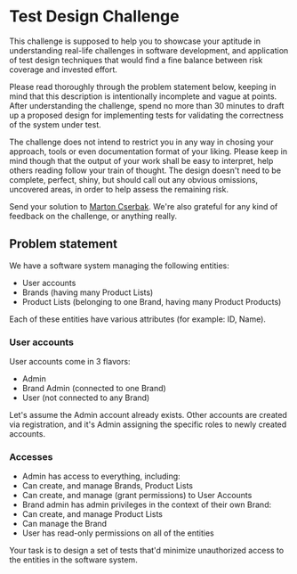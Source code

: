 # Test Design Challenge

This challenge is supposed to help you to showcase your aptitude in understanding
real-life challenges in software development, and application of test design 
techniques that would find a fine balance between risk coverage and invested effort.

Please read thoroughly through the problem statement below, keeping in mind that
this description is intentionally incomplete and vague at points. After understanding
the challenge, spend no more than 30 minutes to draft up a proposed design for 
implementing tests for validating the correctness of the system under test.

The challenge does not intend to restrict you in any way in chosing your approach,
tools or even documentation format of your liking. Please keep in mind though that
the output of your work shall be easy to interpret, help others reading follow your
train of thought. The design doesn't need to be complete, perfect, shiny, but should
call out any obvious omissions, uncovered areas, in order to help assess the remaining
risk.

Send your solution to [Marton Cserbak](mailto:cm@onskeskyen.dk).
We're also grateful for any kind of feedback on the challenge, or anything really.

## Problem statement

We have a software system managing the following entities:
 * User accounts
 * Brands (having many Product Lists)
 * Product Lists (belonging to one Brand, having many Product Products)

Each of these entities have various attributes (for example: ID, Name).

### User accounts

User accounts come in 3 flavors:
 * Admin
 * Brand Admin (connected to one Brand)
 * User (not connected to any Brand)

Let's assume the Admin account already exists. Other accounts are created via registration,
and it's Admin assigning the specific roles to newly created accounts.

### Accesses

 * Admin has access to everything, including:
  * Can create, and manage Brands, Product Lists
  * Can create, and manage (grant permissions) to User Accounts
 * Brand admin has admin privileges in the context of their own Brand:
  * Can create, and manage Product Lists
  * Can manage the Brand
 * User has read-only permissions on all of the entities

Your task is to design a set of tests that'd minimize unauthorized access to the entities
in the software system.

